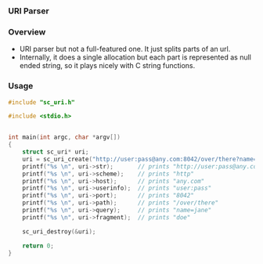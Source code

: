 ### URI Parser

### Overview

- URI parser but not a full-featured one. It just splits parts of an url.
- Internally, it does a single allocation but each part is represented as null  
  ended string, so it plays nicely with C string functions.

### Usage

```c
#include "sc_uri.h"

#include <stdio.h>


int main(int argc, char *argv[])
{
    struct sc_uri* uri;
    uri = sc_uri_create("http://user:pass@any.com:8042/over/there?name=jane#doe");
    printf("%s \n", uri->str);       // prints "http://user:pass@any.com:8042/over/there?name=jane#doe"
    printf("%s \n", uri->scheme);    // prints "http"
    printf("%s \n", uri->host);      // prints "any.com"
    printf("%s \n", uri->userinfo);  // prints "user:pass"
    printf("%s \n", uri->port);      // prints "8042"
    printf("%s \n", uri->path);      // prints "/over/there"
    printf("%s \n", uri->query);     // prints "name=jane"
    printf("%s \n", uri->fragment);  // prints "doe"

    sc_uri_destroy(&uri);

    return 0;
}


```